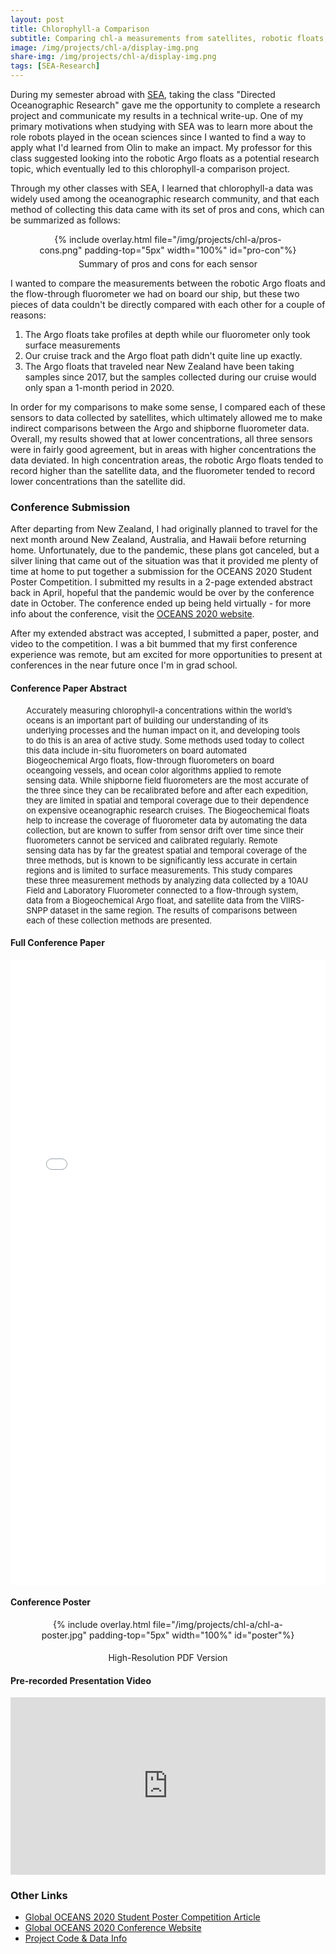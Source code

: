 ```yaml
---
layout: post
title: Chlorophyll-a Comparison
subtitle: Comparing chl-a measurements from satellites, robotic floats, and shipborne fluorometers in New Zealand
image: /img/projects/chl-a/display-img.png
share-img: /img/projects/chl-a/display-img.png
tags: [SEA-Research]
---
```


During my semester abroad with [SEA](/sea), taking the class "Directed Oceanographic Research" gave me the opportunity to complete a research project and communicate my results in a technical write-up. One of my primary motivations when studying with SEA was to learn more about the role robots played in the ocean sciences since I wanted to find a way to apply what I'd learned from Olin to make an impact. My professor for this class suggested looking into the robotic Argo floats as a potential research topic, which eventually led to this chlorophyll-a comparison project.

Through my other classes with SEA, I learned that chlorophyll-a data was widely used among the oceanographic research community, and that each method of collecting this data came with its set of pros and cons, which can be summarized as follows:

<center>
  <figure>
    {% include overlay.html
      file="/img/projects/chl-a/pros-cons.png"
      padding-top="5px"
      width="100%"
      id="pro-con"%}
    <figcaption style="padding-top:5px;width:70%">Summary of pros and cons for each sensor</figcaption>
  </figure>
</center>

I wanted to compare the measurements between the robotic Argo floats and the flow-through fluorometer we had on board our ship, but these two pieces of data couldn't be directly compared with each other for a couple of reasons:
1. The Argo floats take profiles at depth while our fluorometer only took surface measurements
2. Our cruise track and the Argo float path didn't quite line up exactly.
3. The Argo floats that traveled near New Zealand have been taking samples since 2017, but the samples collected during our cruise would only span a 1-month period in 2020.

In order for my comparisons to make some sense, I compared each of these sensors to data collected by satellites, which ultimately allowed me to make indirect comparisons between the Argo and shipborne fluorometer data. Overall, my results showed that at lower concentrations, all three sensors were in fairly good agreement, but in areas with higher concentrations the data deviated. In high concentration areas, the robotic Argo floats tended to record higher than the satellite data, and the fluorometer tended to record lower concentrations than the satellite did.



### Conference Submission
After departing from New Zealand, I had originally planned to travel for the next month around New Zealand, Australia, and Hawaii before returning home. Unfortunately, due to the pandemic, these plans got canceled, but a silver lining that came out of the situation was that it provided me plenty of time at home to put together a submission for the OCEANS 2020 Student Poster Competition. I submitted my results in a 2-page extended abstract back in April, hopeful that the pandemic would be over by the conference date in October. The conference ended up being held virtually - for more info about the conference, visit the [OCEANS 2020 website](https://global20.oceansconference.org/).

After my extended abstract was accepted, I submitted a paper, poster, and video to the competition. I was a bit bummed that my first conference experience was remote, but am excited for more opportunities to present at conferences in the near future once I'm in grad school.

#### Conference Paper Abstract
<font size="2.5">
<p style="margin-left:5%;margin-right:5%;">
Accurately measuring chlorophyll-a concentrations within the world’s oceans is an important part of building our understanding of its underlying processes and the human impact on it, and developing tools to do this is an area of active study. Some methods used today to collect this data include in-situ fluorometers on board automated Biogeochemical Argo floats, flow-through fluorometers on board oceangoing vessels, and ocean color algorithms applied to remote sensing data. While shipborne field fluorometers are the most accurate of the three since they can be recalibrated before and after each expedition, they are limited in spatial and temporal coverage due to their dependence on expensive oceanographic research cruises. The Biogeochemical floats help to increase the coverage of fluorometer data by automating the data collection, but are known to suffer from sensor drift over time since their fluorometers cannot be serviced and calibrated regularly. Remote sensing data has by far the greatest spatial and temporal coverage of the three methods, but is known to be significantly less accurate in certain regions and is limited to surface measurements. This study compares these three measurement methods by analyzing data collected by a 10AU Field and Laboratory Fluorometer connected to a flow-through system, data from a Biogeochemical Argo float, and satellite data from the VIIRS-SNPP dataset in the same region. The results of comparisons between each of these collection methods are presented.
</p>
</font>

#### Full Conference Paper
<center>
  <embed src= "/files/chl-a/Chl_A_Comparison_Formatted.pdf" width= "100%" height= "1000">
</center>

#### Conference Poster
<center>
  <figure>
    {% include overlay.html
      file="/img/projects/chl-a/chl-a-poster.jpg"
      padding-top="5px"
      width="100%"
      id="poster"%}
    <figcaption style="padding-top:5px;width:70%"></figcaption>
  </figure>
</center>

<center>
  <a href="/files/chl-a/PosterPDF_Phung.pdf" class="button buttonblack" style="text-decoration: none">
      High-Resolution PDF Version
  </a>
</center>

#### Pre-recorded Presentation Video
<style>.embed-container { position: relative; padding-bottom: 56.25%; height: 0; overflow: hidden; max-width: 100%; } .embed-container iframe, .embed-container object, .embed-container embed { position: absolute; top: 0; left: 0; width: 100%; height: 100%; }</style><div class='embed-container'><iframe src='https://www.youtube.com/embed/zJIH4F3Ajn0' frameborder='0' allowfullscreen></iframe></div>

### Other Links
+ [Global OCEANS 2020 Student Poster Competition Article](https://ieeeoes.org/oes-beacon/december-2020-oes-beacon/the-student-poster-competition-at-global-oceans-2020/)
+ [Global OCEANS 2020 Conference Website](https://global20.oceansconference.org/)
+ [Project Code & Data Info](https://github.com/AmyPhung/chl-a-comparison/)
